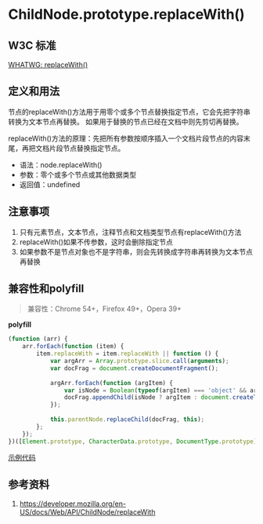 # ChildNode.prototype.replaceWith()

## W3C 标准
[WHATWG: replaceWith()](https://dom.spec.whatwg.org/#dom-childnode-replaceWith)

## 定义和用法
节点的replaceWith()方法用于用零个或多个节点替换指定节点，它会先把字符串转换为文本节点再替换。
如果用于替换的节点已经在文档中则先剪切再替换。

replaceWith()方法的原理：先把所有参数按顺序插入一个文档片段节点的内容末尾，再把文档片段节点替换指定节点。

- 语法：node.replaceWith()
- 参数：零个或多个节点或其他数据类型
- 返回值：undefined

## 注意事项
1. 只有元素节点，文本节点，注释节点和文档类型节点有replaceWith()方法
2. replaceWith()如果不传参数，这时会删除指定节点
3. 如果参数不是节点对象也不是字符串，则会先转换成字符串再转换为文本节点再替换

## 兼容性和polyfill
> 兼容性：Chrome 54+，Firefox 49+，Opera 39+

**polyfill**
```javascript
(function (arr) {
    arr.forEach(function (item) {
        item.replaceWith = item.replaceWith || function () {
            var argArr = Array.prototype.slice.call(arguments);
            var docFrag = document.createDocumentFragment();
            
            argArr.forEach(function (argItem) {
                var isNode = Boolean(typeof(argItem) === 'object' && argItem !== null && argItem.nodeType > 0);
                docFrag.appendChild(isNode ? argItem : document.createTextNode(String(argItem)));
            });
            
            this.parentNode.replaceChild(docFrag, this);
        };
    });
})([Element.prototype, CharacterData.prototype, DocumentType.prototype]);
```
[示例代码](./replaceWith()/html)

## 参考资料
1. https://developer.mozilla.org/en-US/docs/Web/API/ChildNode/replaceWith